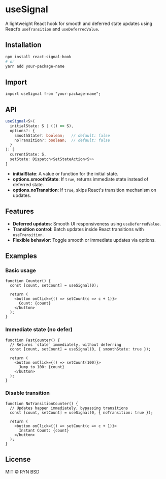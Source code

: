 # useSignal

A lightweight React hook for smooth and deferred state updates using React’s `useTransition` and `useDeferredValue`.

## Installation

```bash
npm install react-signal-hook
# or
yarn add your-package-name
```

## Import

```tsx
import useSignal from "your-package-name";
```

## API

```ts
useSignal<S>(
  initialState: S | (() => S),
  options?: {
    smoothState?: boolean;   // default: false
    noTransition?: boolean;  // default: false
  }
): [
  currentState: S,
  setState: Dispatch<SetStateAction<S>>
]
```

- **initialState**: A value or function for the initial state.
- **options.smoothState**: If `true`, returns immediate state instead of deferred state.
- **options.noTransition**: If `true`, skips React's transition mechanism on updates.

## Features

- **Deferred updates**: Smooth UI responsiveness using `useDeferredValue`.
- **Transition control**: Batch updates inside React transitions with `useTransition`.
- **Flexible behavior**: Toggle smooth or immediate updates via options.

## Examples

### Basic usage

```tsx
function Counter() {
  const [count, setCount] = useSignal(0);

  return (
    <button onClick={() => setCount(c => c + 1)}>
      Count: {count}
    </button>
  );
}
```

### Immediate state (no defer)

```tsx
function FastCounter() {
  // Returns `state` immediately, without deferring
  const [count, setCount] = useSignal(0, { smoothState: true });

  return (
    <button onClick={() => setCount(100)}>
      Jump to 100: {count}
    </button>
  );
}
```

### Disable transition

```tsx
function NoTransitionCounter() {
  // Updates happen immediately, bypassing transitions
  const [count, setCount] = useSignal(0, { noTransition: true });

  return (
    <button onClick={() => setCount(c => c + 1)}>
      Instant Count: {count}
    </button>
  );
}
```

## License

MIT © RYN BSD
